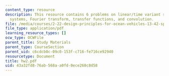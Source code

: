 ```yaml
---
content_type: resource
description: This resource contains 6 problems on linear/time variant systems, LTI
  systems, Fourier transform, transfer functions, and convolution.
file: /media/courses/2-22-design-principles-for-ocean-vehicles-13-42-spring-2005/43a32fd876ab568aa0fd0ece268c8d58_hw2.pdf
file_type: application/pdf
learning_resource_types: []
ocw_type: OCWFile
parent_title: Study Materials
parent_type: CourseSection
parent_uid: c6cdcb0c-09c0-153f-c716-fe716ce92940
resourcetype: Document
title: hw2.pdf
uid: 43a32fd8-76ab-568a-a0fd-0ece268c8d58
---
```

